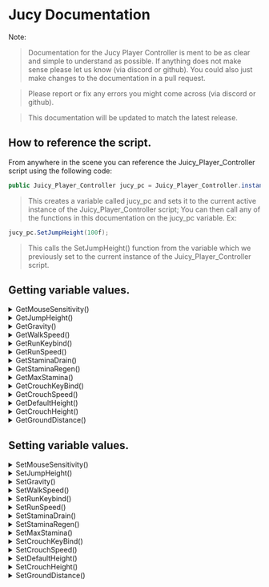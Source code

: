 # Jucy Documentation
Note:
> Documentation for the Jucy Player Controller is ment to be as clear and simple to understand as possible. If anything does not make sense please let us know (via discord or github). You could also just make changes to the documentation in a pull request.

> Please report or fix any errors you might come across (via discord or github).

> This documentation will be updated to match the latest release.

## How to reference the script.
From anywhere in the scene you can reference the Juicy_Player_Controller  script using the following code:
```cs
public Juicy_Player_Controller jucy_pc = Juicy_Player_Controller.instance;
```
> This creates a variable called jucy_pc and sets it to the current active instance of the Juicy_Player_Controller script;
You can then call any of the functions in this documentation on the jucy_pc variable. Ex:
```cs
jucy_pc.SetJumpHeight(100f);
```
> This calls the SetJumpHeight() function from the variable which we previously set to the current instance of the Juicy_Player_Controller script.


## Getting variable values.
<details>
  <summary>GetMouseSensitivity()</summary>
  
  ### Description
  Returns the mouse_sensitivity variable as a float.

  ### Usage
  ```cs
  jucy_pc.GetMouseSensitivity();
  ```

  ### Source Code
  ```cs
  public float GetMouseSensitivity(){ return mouse_sensitivity; }
  ```
</details>

<details>
  <summary>GetJumpHeight()</summary>
  
  ### Description
  Returns the jump_height variable as a float.

  ### Usage
  ```cs
  jucy_pc.GetJumpHeight();
  ```

  ### Source Code
  ```cs
  public float GetJumpHeight(){ return jump_height; }
  ```
</details>

<details>
  <summary>GetGravity()</summary>
  
  ### Description
  Returns the gravity variable as a float.

  ### Usage
  ```cs
  jucy_pc.GetGravity();
  ```

  ### Source Code
  ```cs
  public float GetGravity(){ return gravity; }
  ```
</details>

<details>
  <summary>GetWalkSpeed()</summary>
  
  ### Description
  Returns the walk_speed variable as a float.

  ### Usage
  ```cs
  jucy_pc.GetWalkSpeed();
  ```

  ### Source Code
  ```cs
  public float GetWalkSpeed(){ return walk_speed; }
  ```
</details>

<details>
  <summary>GetRunKeybind()</summary>
  
  ### Description
  Returns the run_keybind variable as a KeyCode.

  ### Usage
  ```cs
  jucy_pc.GetRunKeybind();
  ```

  ### Source Code
  ```cs
  public float GetRunKeybind(){ return run_keybind; }
  ```
</details>

<details>
  <summary>GetRunSpeed()</summary>
  
  ### Description
  Returns the run_speed variable as a float.

  ### Usage
  ```cs
  jucy_pc.GetRunSpeed();
  ```

  ### Source Code
  ```cs
  public float GetRunSpeed(){ return run_speed; }
  ```
</details>

<details>
  <summary>GetStaminaDrain()</summary>
  
  ### Description
  Returns the stamina_drain variable as a float.

  ### Usage
  ```cs
  jucy_pc.GetStaminaDrain();
  ```

  ### Source Code
  ```cs
  public float GetStaminaDrain(){ return stamina_drain; }
  ```
</details>

<details>
  <summary>GetStaminaRegen()</summary>
  
  ### Description
  Returns the stamina_regen variable as a float.

  ### Usage
  ```cs
  jucy_pc.GetStaminaRegen();
  ```

  ### Source Code
  ```cs
  public float GetStaminaRegen(){ return stamina_regen; }
  ```
</details>

<details>
  <summary>GetMaxStamina()</summary>
  
  ### Description
  Returns the max_stamina variable as a float.

  ### Usage
  ```cs
  jucy_pc.GetMaxStamina();
  ```

  ### Source Code
  ```cs
  public float GetMaxStamina(){ return max_stamina; }
  ```
</details>

<details>
  <summary>GetCrouchKeyBind()</summary>
  
  ### Description
  Returns the crouch_keybind variable as a KeyCode.

  ### Usage
  ```cs
  jucy_pc.GetCrouchKeyBind();
  ```

  ### Source Code
  ```cs
  public float GetCrouchKeyBind(){ return crouch_keybind; }
  ```
</details>

<details>
  <summary>GetCrouchSpeed()</summary>
  
  ### Description
  Returns the crouch_speed variable as a float.

  ### Usage
  ```cs
  jucy_pc.GetCrouchSpeed();
  ```

  ### Source Code
  ```cs
  public float GetCrouchSpeed(){ return crouch_speed; }
  ```
</details>

<details>
  <summary>GetDefaultHeight()</summary>
  
  ### Description
  Returns the default_height variable as a float.

  ### Usage
  ```cs
  jucy_pc.GetDefaultHeight();
  ```

  ### Source Code
  ```cs
  public float GetDefaultHeight(){ return default_height; }
  ```
</details>

<details>
  <summary>GetCrouchHeight()</summary>
  
  ### Description
  Returns the crouch_height variable as a float.

  ### Usage
  ```cs
  jucy_pc.GetCrouchHeight();
  ```

  ### Source Code
  ```cs
  public float GetCrouchHeight(){ return crouch_height; }
  ```
</details>

<details>
  <summary>GetGroundDistance()</summary>
  
  ### Description
  Returns the ground_distance variable as a float.

  ### Usage
  ```cs
  jucy_pc.GetGroundDistance();
  ```

  ### Source Code
  ```cs
  public float GetGroundDistance(){ return ground_distance; }
  ```
</details>

## Setting variable values.
<details>
  <summary>SetMouseSensitivity()</summary>
  
  ### Description
  Returns the mouse_sensitivity variable as a float.

  ### Usage
  ```cs
  jucy_pc.SetMouseSensitivity({new_value});
  ```

  ### Source Code
  ```cs
  public void SetMouseSensitivity(float new_sensitivity){ mouse_sensitivity = new_sensitivity; }
  ```
</details>

<details>
  <summary>SetJumpHeight()</summary>
  
  ### Description
  Returns the jump_height variable as a float.

  ### Usage
  ```cs
  jucy_pc.SetJumpHeight({new_value});
  ```

  ### Source Code
  ```cs
  public void SetJumpHeight(float new_jump_height){ jump_height = new_jump_height; }
  ```
</details>

<details>
  <summary>SetGravity()</summary>
  
  ### Description
  Returns the gravity variable as a float.

  ### Usage
  ```cs
  jucy_pc.SetGravity({new_value});
  ```

  ### Source Code
  ```cs
  public void SetGravity(float new_gravity){ gravity = new_gravity; }
  ```
</details>

<details>
  <summary>SetWalkSpeed()</summary>
  
  ### Description
  Returns the walk_speed variable as a float.

  ### Usage
  ```cs
  jucy_pc.SetWalkSpeed({new_value});
  ```

  ### Source Code
  ```cs
  public void SetWalkSpeed(float new_walk_speed){ walk_speed = new_walk_speed; }
  ```
</details>

<details>
  <summary>SetRunKeybind()</summary>
  
  ### Description
  Returns the run_keybind variable as a KeyCode.

  ### Usage
  ```cs
  jucy_pc.SetRunKeybind({new_value});
  ```

  ### Source Code
  ```cs
  public void SetRunKeybind(KeyCode new_run_keybind){ run_keybind = new_run_keybind; }
  ```
</details>

<details>
  <summary>SetRunSpeed()</summary>
  
  ### Description
  Returns the run_speed variable as a float.

  ### Usage
  ```cs
  jucy_pc.SetRunSpeed({new_value});
  ```

  ### Source Code
  ```cs
  public void SetRunSpeed(float new_run_speed){ run_speed = new_run_speed; }
  ```
</details>

<details>
  <summary>SetStaminaDrain()</summary>
  
  ### Description
  Returns the stamina_drain variable as a float.

  ### Usage
  ```cs
  jucy_pc.SetStaminaDrain({new_value});
  ```

  ### Source Code
  ```cs
  public void SetStaminaDrain(float new_stamina_drain){ stamina_drain = new_stamina_drain; }
  ```
</details>

<details>
  <summary>SetStaminaRegen()</summary>
  
  ### Description
  Returns the stamina_regen variable as a float.

  ### Usage
  ```cs
  jucy_pc.SetStaminaRegen({new_value});
  ```

  ### Source Code
  ```cs
  public void SetStaminaRegen(float new_stamina_regen){ stamina_regen = new_stamina_regen; }
  ```
</details>

<details>
  <summary>SetMaxStamina()</summary>
  
  ### Description
  Returns the max_stamina variable as a float.

  ### Usage
  ```cs
  jucy_pc.SetMaxStamina({new_value});
  ```

  ### Source Code
  ```cs
  public void SetMaxStamina(float new_max_stamina){ max_stamina = new_max_stamina; }
  ```
</details>

<details>
  <summary>SetCrouchKeyBind()</summary>
  
  ### Description
  Returns the crouch_keybind variable as a KeyCode.

  ### Usage
  ```cs
  jucy_pc.SetCrouchKeyBind({new_value});
  ```

  ### Source Code
  ```cs
  public void SetCrouchKeyBind(KeyCode new_crouch_keybind){ crouch_keybind = new_crouch_keybind; }
  ```
</details>

<details>
  <summary>SetCrouchSpeed()</summary>
  
  ### Description
  Returns the crouch_speed variable as a float.

  ### Usage
  ```cs
  jucy_pc.SetCrouchSpeed({new_value});
  ```

  ### Source Code
  ```cs
  public void SetCrouchSpeed(float new_crouch_speed){ crouch_speed = new_crouch_speed; }
  ```
</details>

<details>
  <summary>SetDefaultHeight()</summary>
  
  ### Description
  Returns the default_height variable as a float.

  ### Usage
  ```cs
  jucy_pc.SetDefaultHeight({new_value});
  ```

  ### Source Code
  ```cs
  public void SetDefaultHeight(float new_default_height){ default_height = new_default_height; }
  ```
</details>

<details>
  <summary>SetCrouchHeight()</summary>
  
  ### Description
  Returns the crouch_height variable as a float.

  ### Usage
  ```cs
  jucy_pc.SetCrouchHeight({new_value});
  ```

  ### Source Code
  ```cs
  public void SetCrouchHeight(float new_crouch_height){ crouch_height = new_crouch_height; }
  ```
</details>

<details>
  <summary>SetGroundDistance()</summary>
  
  ### Description
  Returns the ground_distance variable as a float.

  ### Usage
  ```cs
  jucy_pc.SetGroundDistance({new_value});
  ```

  ### Source Code
  ```cs
  public void SetGroundDistance(float new_ground_distance){ ground_distance = new_ground_distance; }
  ```
</details>
